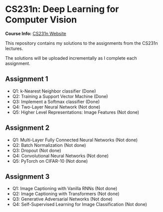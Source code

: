 # CS231n: Deep Learning for Computer Vision

**Course Info:** [CS231n Website](https://cs231n.stanford.edu/)

This repository contains my solutions to the assignments from the CS231n lectures.

The solutions will be uploaded incrementally as I complete each assignment.

## Assignment 1

- Q1: k-Nearest Neighbor classifier (Done)
- Q2: Training a Support Vector Machine (Done)
- Q3: Implement a Softmax classifier (Done)
- Q4: Two-Layer Neural Network (Not done)
- Q5: Higher Level Representations: Image Features (Not done)

## Assignment 2

- Q1: Multi-Layer Fully Connected Neural Networks (Not done)
- Q2: Batch Normalization (Not done)
- Q3: Dropout (Not done)
- Q4: Convolutional Neural Networks (Not done)
- Q5: PyTorch on CIFAR-10 (Not done)

## Assignment 3

- Q1: Image Captioning with Vanilla RNNs (Not done)
- Q2: Image Captioning with Transformers (Not done)
- Q3: Generative Adversarial Networks (Not done)
- Q4: Self-Supervised Learning for Image Classification (Not done)
